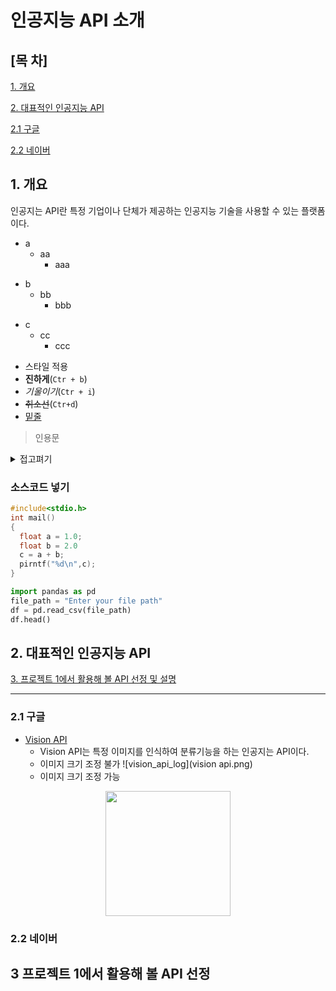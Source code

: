 # 인공지능 API 소개
## [목 차]
[1. 개요](#1-개요)

[2. 대표적인 인공지능 API](#2-대표적인-인공지능-api)

[2.1 구글](#21-구글)

[2.2 네이버](#22-네이버)

## 1. 개요
인공지는 API란 특정 기업이나 단체가 제공하는 인공지능 기술을 사용할 수 
있는 플랫폼이다.

* a 
  * aa
    * aaa

- b
  - bb
    - bbb

+ c
  + cc
    + ccc


- 스타일 적용
- **진하게**(`Ctr + b`)
- *기울이기*(`Ctr + i`)
- <s>취소선</s>(`Ctr+d`)
- <u>밑줄</u>
> 인용문

<details><summary>접고펴기
</summary>
내용작성
</details>

### 소스코드 넣기 ###
``` cpp
#include<stdio.h>
int mail()
{
  float a = 1.0;
  float b = 2.0
  c = a + b;
  pirntf("%d\n",c);
}
```
```python
import pandas as pd
file_path = "Enter your file path"
df = pd.read_csv(file_path)
df.head()
```

## 2. 대표적인 인공지능 API

[3. 프로젝트 1에서 활용해 볼 API 선정 및 설명](#3-프로젝트-1에서-활용해-볼-api-선정-및-설명)
* * *


### 2.1 구글

- [Vision API](#https://cloud.google.com/vision?hl=ko)
  - Vision API는 특정 이미지를 인식하여 분류기능을 하는 인공지는 API이다.
  - 이미지 크기 조정 불가
![vision_api_log](vision api.png)  
  - 이미지 크기 조정 가능
<p align = "center">
<img src="./vision api.png" width = "200"/>
</p>

### 2.2 네이버

## 3 프로젝트 1에서 활용해 볼 API 선정
